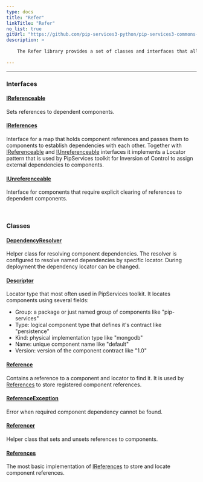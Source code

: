 ```yaml
---
type: docs
title: "Refer"
linkTitle: "Refer"
no_list: true
gitUrl: "https://github.com/pip-services3-python/pip-services3-commons-python"
description: >
    
    The Refer library provides a set of classes and interfaces that allows you to create, manage and resolve component dependencies that can be passed to other components to establish dependencies among them. 
   
---
```

---

<div class="module-body"> 

### Interfaces

#### [IReferenceable](ireferenceable)
Sets references to dependent components.

#### [IReferences](ireferences)
Interface for a map that holds component references and passes them to components
to establish dependencies with each other.
Together with [IReferenceable](ireferenceable) and [IUnreferenceable](iunreferenceable) interfaces it implements
a Locator pattern that is used by PipServices toolkit for Inversion of Control
to assign external dependencies to components. 

#### [IUnreferenceable](iunreferenceable)
Interface for components that require explicit clearing of references to dependent components.

<br>

### Classes

#### [DependencyResolver](dependency_resolver)
Helper class for resolving component dependencies.
The resolver is configured to resolve named dependencies by specific locator.
During deployment the dependency locator can be changed.

#### [Descriptor](descriptor)
Locator type that most often used in PipServices toolkit.
It locates components using several fields:
- Group: a package or just named group of components like "pip-services"
- Type: logical component type that defines it's contract like "persistence"
- Kind: physical implementation type like "mongodb"
- Name: unique component name like "default"
- Version: version of the component contract like "1.0"

#### [Reference](reference)
Contains a reference to a component and locator to find it.
It is used by [References](references) to store registered component references.

#### [ReferenceException](reference_exception)
Error when required component dependency cannot be found.

#### [Referencer](referencer)
Helper class that sets and unsets references to components.

#### [References](references)
The most basic implementation of [IReferences](ireferences) to store and locate component references.

</div>
